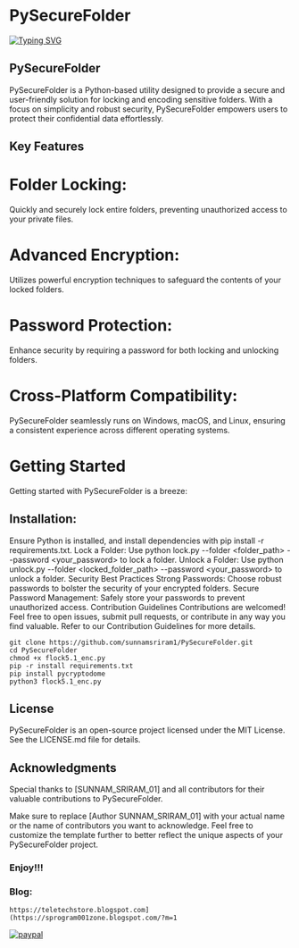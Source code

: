 # PySecureFolder


[![Typing SVG](https://readme-typing-svg.demolab.com?font=Fira+Code&pause=1000&color=FF2C10&background=31FF9400&width=435&lines=PySecureFolder+is+Python+Based+Tool%F0%9F%A4%9F)](https://git.io/typing-svg)

## PySecureFolder

PySecureFolder is a Python-based utility designed to provide a secure and user-friendly solution for locking and encoding sensitive folders. With a focus on simplicity and robust security, PySecureFolder empowers users to protect their confidential data effortlessly.

## Key Features

# Folder Locking:
Quickly and securely lock entire folders, preventing unauthorized access to your private files.
# Advanced Encryption: 
Utilizes powerful encryption techniques to safeguard the contents of your locked folders.
# Password Protection: 
Enhance security by requiring a password for both locking and unlocking folders.
# Cross-Platform Compatibility: 
PySecureFolder seamlessly runs on Windows, macOS, and Linux, ensuring a consistent experience across different operating systems.
# Getting Started
Getting started with PySecureFolder is a breeze:

## Installation: 

Ensure Python is installed, and install dependencies with pip install -r requirements.txt.
Lock a Folder: Use python lock.py --folder <folder_path> --password <your_password> to lock a folder.
Unlock a Folder: Use python unlock.py --folder <locked_folder_path> --password <your_password> to unlock a folder.
Security Best Practices
Strong Passwords: Choose robust passwords to bolster the security of your encrypted folders.
Secure Password Management: Safely store your passwords to prevent unauthorized access.
Contribution Guidelines
Contributions are welcomed! Feel free to open issues, submit pull requests, or contribute in any way you find valuable. Refer to our Contribution Guidelines for more details.

```
git clone https://github.com/sunnamsriram1/PySecureFolder.git
cd PySecureFolder
chmod +x flock5.1_enc.py
pip -r install requirements.txt
pip install pycryptodome
python3 flock5.1_enc.py
```



## License

PySecureFolder is an open-source project licensed under the MIT License. See the LICENSE.md file for details.

## Acknowledgments

Special thanks to [SUNNAM_SRIRAM_01] and all contributors for their valuable contributions to PySecureFolder.

Make sure to replace [Author SUNNAM_SRIRAM_01] with your actual name or the name of contributors you want to acknowledge. Feel free to customize the template further to better reflect the unique aspects of your PySecureFolder project.


### Enjoy!!!

### Blog:
```
https://teletechstore.blogspot.com](https://sprogram001zone.blogspot.com/?m=1
```

[![paypal](https://www.paypalobjects.com/en_US/i/btn/btn_donateCC_LG.gif)](https://paypal.me/Sunnam01ram)


